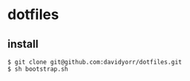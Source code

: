 dotfiles
========

install
-------

    $ git clone git@github.com:davidyorr/dotfiles.git
    $ sh bootstrap.sh

